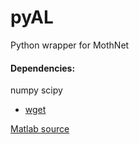# pyAL
Python wrapper for MothNet

#### Dependencies:
numpy
scipy
- [wget](https://pypi.org/project/wget/)

[Matlab source](https://github.com/charlesDelahunt/PuttingABugInML)
